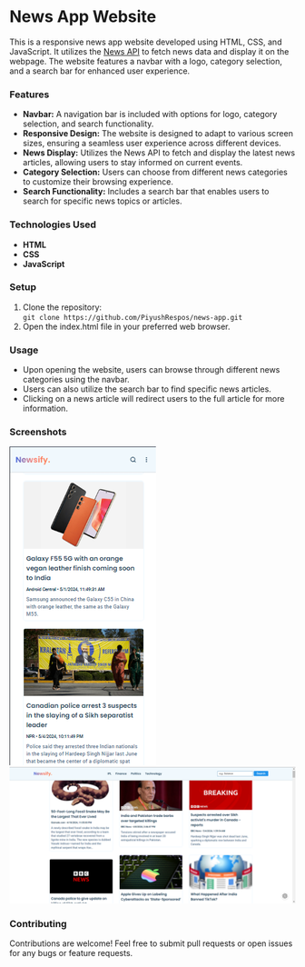 <h1>News App Website</h1>
<p>This is a responsive news app website developed using HTML, CSS, and JavaScript. It utilizes the 
  <a href="https://newsapi.org/">News API</a> to fetch news data and display it on the webpage. The website features a navbar with a logo, category selection, and a search bar for enhanced user experience.</p>

<h3>Features</h3>
<ul>
  <li><b>Navbar:</b> A navigation bar is included with options for logo, category selection, and search functionality.</li>
  <li><b>Responsive Design:</b> The website is designed to adapt to various screen sizes, ensuring a seamless user experience across different devices.</li>
  <li><b>News Display:</b> Utilizes the News API to fetch and display the latest news articles, allowing users to stay informed on current events.</li>
  <li><b>Category Selection:</b>  Users can choose from different news categories to customize their browsing experience.</li>
  <li><b>Search Functionality:</b>  Includes a search bar that enables users to search for specific news topics or articles.</li>
</ul>

<h3>Technologies Used</h3>
<ul>
  <li><b>HTML</b></li>
  <li><b>CSS</b></li>
  <li><b>JavaScript</b></li>
</ul>

<h3>Setup</h3>
<ol>
  <li>Clone the repository:</li>
<code>git clone https://github.com/PiyushRespos/news-app.git</code>
  <li>Open the index.html file in your preferred web browser.</li>
</ol>

<h3>Usage</h3>
<ul>
  <li>Upon opening the website, users can browse through different news categories using the navbar.</li>
  <li>Users can also utilize the search bar to find specific news articles.</li>
  <li>Clicking on a news article will redirect users to the full article for more information.</li>
</ul>

<h3>Screenshots</h3>

![Screenshot 1](./mobile-preview.png)
![Screenshot 1](./preview.png)


<h3>Contributing</h3>
<p>Contributions are welcome! Feel free to submit pull requests or open issues for any bugs or feature requests.</p>